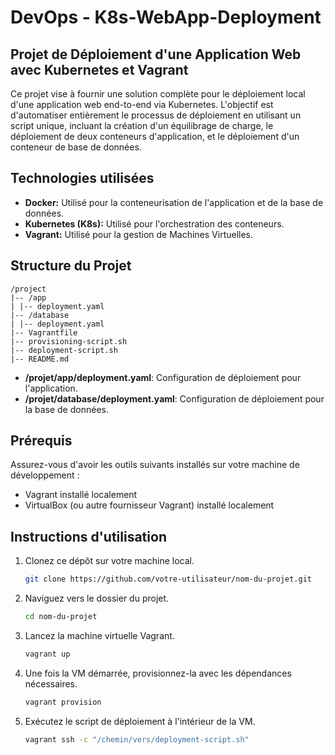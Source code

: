 # DevOps - K8s-WebApp-Deployment
## Projet de Déploiement d'une Application Web avec Kubernetes et Vagrant

Ce projet vise à fournir une solution complète pour le déploiement local d'une application web end-to-end via Kubernetes. L'objectif est d'automatiser entièrement le processus de déploiement en utilisant un script unique, incluant la création d'un équilibrage de charge, le déploiement de deux conteneurs d'application, et le déploiement d'un conteneur de base de données.

## Technologies utilisées

- **Docker:** Utilisé pour la conteneurisation de l'application et de la base de données.
- **Kubernetes (K8s):** Utilisé pour l'orchestration des conteneurs.
- **Vagrant:** Utilisé pour la gestion de Machines Virtuelles.

## Structure du Projet

```plaintext
/project
|-- /app
| |-- deployment.yaml
|-- /database
| |-- deployment.yaml
|-- Vagrantfile
|-- provisioning-script.sh
|-- deployment-script.sh
|-- README.md
```

- **/projet/app/deployment.yaml**: Configuration de déploiement pour l'application.
- **/projet/database/deployment.yaml**: Configuration de déploiement pour la base de données.

## Prérequis

Assurez-vous d'avoir les outils suivants installés sur votre machine de développement :
- Vagrant installé localement
- VirtualBox (ou autre fournisseur Vagrant) installé localement

## Instructions d'utilisation

1. Clonez ce dépôt sur votre machine local.
   ```bash
   git clone https://github.com/votre-utilisateur/nom-du-projet.git
2. Naviguez vers le dossier du projet.
   ```bash
   cd nom-du-projet
3. Lancez la machine virtuelle Vagrant.
   ```bash
   vagrant up
4. Une fois la VM démarrée, provisionnez-la avec les dépendances nécessaires.
   ```bash
   vagrant provision
5. Exécutez le script de déploiement à l'intérieur de la VM.
   ```bash
   vagrant ssh -c "/chemin/vers/deployment-script.sh"
